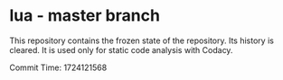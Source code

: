 # lua - master branch

This repository contains the frozen state of the repository.
Its history is cleared. It is used only for static code
analysis with Codacy.

Commit Time: 1724121568